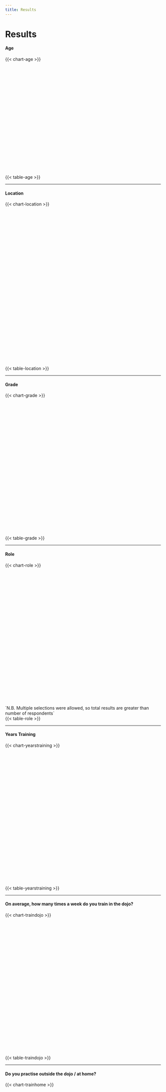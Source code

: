 ```yaml
---
title: Results
---
```

<script type="text/javascript" src="https://www.gstatic.com/charts/loader.js"></script>
<script type="text/javascript">google.charts.load('current', {'packages':['corechart','bar']});</script>

# Results

#### Age
{{< chart-age >}}
<script type="text/javascript">google.charts.setOnLoadCallback(drawAgeResults);</script>
<div id="ageageage" style="height: 100%; height: 350px; display: block; width: auto; margin: 0 auto !important;"></div>
{{< table-age >}}

***

#### Location
{{< chart-location >}}
<script type="text/javascript">google.charts.setOnLoadCallback(drawLocationResults);</script>
<div id="locationlocation" style="width: 100%; height: 500px; display: block; width: auto; margin: 0 auto !important;"></div>
{{< table-location >}}

***

#### Grade
{{< chart-grade >}}
<script type="text/javascript">google.charts.setOnLoadCallback(drawGradeResults);</script>
<div id="gradegradegrade" style="width: 100%; height: 430px; display: block; width: auto; margin: 0 auto !important;"></div>
{{< table-grade >}}

***

#### Role
{{< chart-role >}}
<script type="text/javascript">google.charts.setOnLoadCallback(drawRoleResults);</script>
<div id="rolerolerole" style="width: 100%; height: 430px; display: block; width: auto; margin: 0 auto !important;"></div>
<div style="font-size: 14px;">`N.B. Multiple selections were allowed, so total results are greater than number of respondents`</div>
{{< table-role >}}

***

#### Years Training
{{< chart-yearstraining >}}
<script type="text/javascript">google.charts.setOnLoadCallback(drawYearsTrainingResults);</script>
<div id="yearstraining" style="width: 100%; height: 430px; display: block; width: auto; margin: 0 auto !important;"></div>
{{< table-yearstraining >}}

***

#### On average, how many times a week do you train in the dojo?
{{< chart-traindojo >}}
<script type="text/javascript">google.charts.setOnLoadCallback(drawTrainDojoResults);</script>
<div id="traindojo" style="width: 100%; height: 430px; display: block; width: auto; margin: 0 auto !important;"></div>
{{< table-traindojo >}}

***

#### Do you practise outside the dojo / at home?
{{< chart-trainhome >}}
<script type="text/javascript">google.charts.setOnLoadCallback(drawTrainHomeResults);</script>
<div id="trainhome" style="width: 100%; height: 430px; display: block; width: auto; margin: 0 auto !important;"></div>
{{< table-trainhome >}}

***

#### If yes, on average, how many times a week do you outside the dojo?
{{< chart-trainhomecount >}}
<script type="text/javascript">google.charts.setOnLoadCallback(drawTrainHomeCountResults);</script>
<div id="trainhomecount" style="width: 100%; height: 430px; display: block; width: auto; margin: 0 auto !important;"></div>
{{< table-trainhomecount >}}

***

#### Do you train in any other Martial Arts?
{{< chart-otherartscount >}}
<script type="text/javascript">google.charts.setOnLoadCallback(drawOtherArtsCountResults);</script>
<div id="otherartscount" style="width: 100%; height: 430px; display: block; width: auto; margin: 0 auto !important;"></div>
{{< table-otherartscount >}}

{{% text-otherarts %}}

***

#### What style of karate did you begin your learning in?
{{< chart-karatestylecount >}}
<script type="text/javascript">google.charts.setOnLoadCallback(drawKarateStyleCountResults);</script>
<div id="karatestylecount" style="width: 100%; height: 430px; display: block; width: auto; margin: 0 auto !important;"></div>
{{< table-karatestylecount >}}

{{% text-karatestylecount %}}

***

#### Why did you pick this style?
{{< chart-stylepickcount >}}
<script type="text/javascript">google.charts.setOnLoadCallback(drawStylePickCountResults);</script>
<div id="stylepick" style="width: 100%; height: 430px; display: block; width: auto; margin: 0 auto !important;"></div>
{{< table-stylepickcount >}}

{{% text-stylepickcount %}}

***